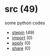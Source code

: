 # src (49)
some python codes

+ [stepin](stepin/README.md) (49)
+ [import](import/README.md) (0)
+ [apply](apply/README.md) (0)
+ [share](share/README.md) (0)
